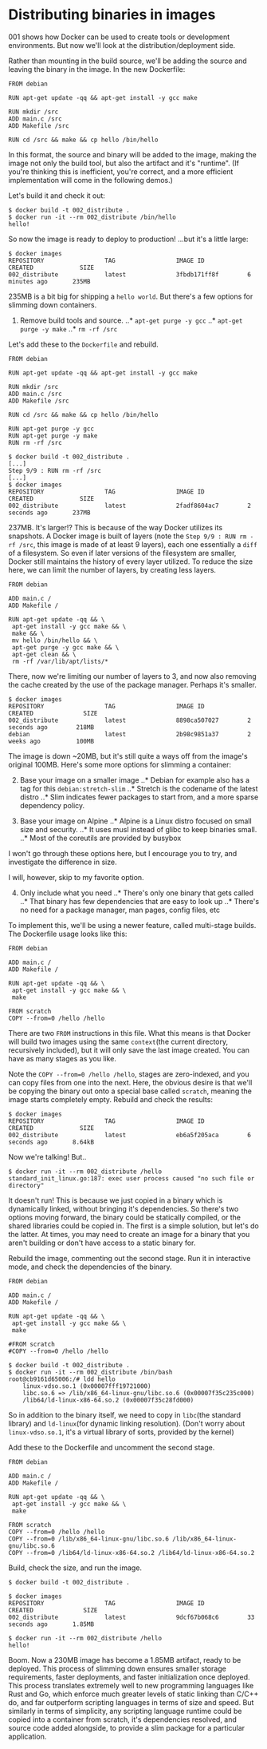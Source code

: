 # Distributing binaries in images

001 shows how Docker can be used to create tools or development environments. But now we'll look at the distribution/deployment side.

Rather than mounting in the build source, we'll be adding the source and leaving the binary in the image. In the new Dockerfile:

```
FROM debian

RUN apt-get update -qq && apt-get install -y gcc make

RUN mkdir /src
ADD main.c /src
ADD Makefile /src

RUN cd /src && make && cp hello /bin/hello
```

In this format, the source and binary will be added to the image, making the image not only the build tool, but also the artifact and it's "runtime". (If you're thinking this is inefficient, you're correct, and a more efficient implementation will come in the following demos.)

Let's build it and check it out:

```
$ docker build -t 002_distribute .
$ docker run -it --rm 002_distribute /bin/hello
hello!
```

So now the image is ready to deploy to production! ...but it's a little large:

```
$ docker images
REPOSITORY                 TAG                 IMAGE ID            CREATED             SIZE
002_distribute             latest              3fbdb171ff8f        6 minutes ago       235MB
```

235MB is a bit big for shipping a `hello world`. But there's a few options for slimming down containers.

1. Remove build tools and source.
..* `apt-get purge -y gcc`
..* `apt-get purge -y make`
..* `rm -rf /src`

Let's add these to the `Dockerfile` and rebuild.

```
FROM debian

RUN apt-get update -qq && apt-get install -y gcc make

RUN mkdir /src
ADD main.c /src
ADD Makefile /src

RUN cd /src && make && cp hello /bin/hello

RUN apt-get purge -y gcc
RUN apt-get purge -y make
RUN rm -rf /src
```

```
$ docker build -t 002_distribute .
[...]
Step 9/9 : RUN rm -rf /src
[...]
$ docker images
REPOSITORY                 TAG                 IMAGE ID            CREATED             SIZE
002_distribute             latest              2fadf8604ac7        2 seconds ago       237MB
```

237MB. It's larger!? This is because of the way Docker utilizes its snapshots. A Docker image is built of layers (note the `Step 9/9 : RUN rm -rf /src`, this image is made of at least 9 layers), each one essentially a `diff` of a filesystem. So even if later versions of the filesystem are smaller, Docker still maintains the history of every layer utilized. To reduce the size here, we can limit the number of layers, by creating less layers.

```
FROM debian

ADD main.c /
ADD Makefile /

RUN apt-get update -qq && \
 apt-get install -y gcc make && \
 make && \
 mv hello /bin/hello && \
 apt-get purge -y gcc make && \
 apt-get clean && \
 rm -rf /var/lib/apt/lists/*
```

There, now we're limiting our number of layers to 3, and now also removing the cache created by the use of the package manager. Perhaps it's smaller.

```
$ docker images
REPOSITORY                 TAG                 IMAGE ID            CREATED              SIZE
002_distribute             latest              8898ca507027        2 seconds ago        218MB
debian                     latest              2b98c9851a37        2 weeks ago          100MB
```

The image is down ~20MB, but it's still quite a ways off from the image's original 100MB. Here's some more options for slimming a container:

2. Base your image on a smaller image
..* Debian for example also has a tag for this `debian:stretch-slim`
..* Stretch is the codename of the latest distro
..* Slim indicates fewer packages to start from, and a more sparse dependency policy.

3. Base your image on Alpine
..* Alpine is a Linux distro focused on small size and security.
..* It uses musl instead of glibc to keep binaries small.
..* Most of the coreutils are provided by busybox

I won't go through these options here, but I encourage you to try, and investigate the difference in size.

I will, however, skip to my favorite option.

4. Only include what you need
..* There's only one binary that gets called
..* That binary has few dependencies that are easy to look up
..* There's no need for a package manager, man pages, config files, etc

To implement this, we'll be using a newer feature, called multi-stage builds. The Dockerfile usage looks like this:

```
FROM debian

ADD main.c /
ADD Makefile /

RUN apt-get update -qq && \
 apt-get install -y gcc make && \
 make

FROM scratch
COPY --from=0 /hello /hello
```

There are two `FROM` instructions in this file. What this means is that Docker will build two images using the same `context`(the current directory, recursively included), but it will only save the last image created. You can have as many stages as you like. 

Note the `COPY --from=0 /hello /hello`, stages are zero-indexed, and you can copy files from one into the next. Here, the obvious desire is that we'll be copying the binary out onto a special base called `scratch`, meaning the image starts completely empty. Rebuild and check the results:

```
$ docker images
REPOSITORY                 TAG                 IMAGE ID            CREATED             SIZE
002_distribute             latest              eb6a5f205aca        6 seconds ago       8.64kB
```

Now we're talking! But..

```
$ docker run -it --rm 002_distribute /hello
standard_init_linux.go:187: exec user process caused "no such file or directory"
```

It doesn't run! This is because we just copied in a binary which is dynamically linked, without bringing it's dependencies. So there's two options moving forward, the binary could be statically compiled, or the shared libraries could be copied in. The first is a simple solution, but let's do the latter. At times, you may need to create an image for a binary that you aren't building or don't have access to a static binary for.

Rebuild the image, commenting out the second stage. Run it in interactive mode, and check the dependencies of the binary.

```
FROM debian

ADD main.c /
ADD Makefile /

RUN apt-get update -qq && \
 apt-get install -y gcc make && \
 make

#FROM scratch
#COPY --from=0 /hello /hello
```

```
$ docker build -t 002_distribute .
$ docker run -it --rm 002_distribute /bin/bash
root@cb9161d65006:/# ldd hello 
	linux-vdso.so.1 (0x00007fff19721000)
	libc.so.6 => /lib/x86_64-linux-gnu/libc.so.6 (0x00007f35c235c000)
	/lib64/ld-linux-x86-64.so.2 (0x00007f35c28fd000)
```

So in addition to the binary itself, we need to copy in `libc`(the standard library) and `ld-linux`(for dynamic linking resolution). (Don't worry about `linux-vdso.so.1`, it's a virtual library of sorts, provided by the kernel)

Add these to the Dockerfile and uncomment the second stage.

```
FROM debian

ADD main.c /
ADD Makefile /

RUN apt-get update -qq && \
 apt-get install -y gcc make && \
 make

FROM scratch
COPY --from=0 /hello /hello
COPY --from=0 /lib/x86_64-linux-gnu/libc.so.6 /lib/x86_64-linux-gnu/libc.so.6
COPY --from=0 /lib64/ld-linux-x86-64.so.2 /lib64/ld-linux-x86-64.so.2
```

Build, check the size, and run the image.

```
$ docker build -t 002_distribute .

$ docker images
REPOSITORY                 TAG                 IMAGE ID            CREATED              SIZE
002_distribute             latest              9dcf67b068c6        33 seconds ago       1.85MB

$ docker run -it --rm 002_distribute /hello
hello!
```

Boom. Now a 230MB image has become a 1.85MB artifact, ready to be deployed. This process of slimming down ensures smaller storage requirements, faster deployments, and faster initialization once deployed. This process translates extremely well to new programming languages like Rust and Go, which enforce much greater levels of static linking than C/C++ do, and far outperform scripting languages in terms of size and speed. But similarly in terms of simplicity, any scripting language runtime could be copied into a container from scratch, it's dependencies resolved, and source code added alongside, to provide a slim package for a particular application.
